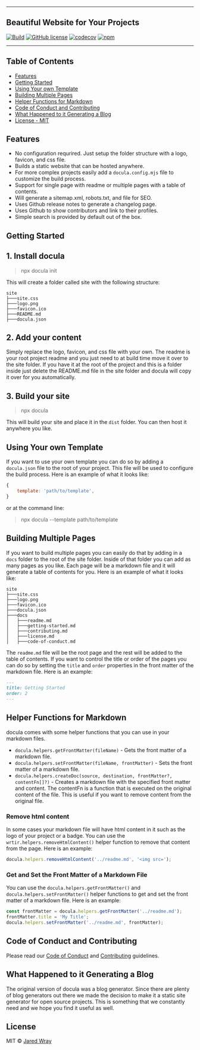 
---

## Beautiful Website for Your Projects
[![Build](https://github.com/jaredwray/docula/actions/workflows/tests.yml/badge.svg)](https://github.com/jaredwray/docula/actions/workflows/tests.yml)
[![GitHub license](https://img.shields.io/github/license/jaredwray/docula)](https://github.com/jaredwray/docula/blob/master/LICENSE)
[![codecov](https://codecov.io/gh/jaredwray/docula/branch/master/graph/badge.svg?token=1YdMesM07X)](https://codecov.io/gh/jaredwray/docula)
[![npm](https://img.shields.io/npm/dm/docula)](https://npmjs.com/package/docula)

---
## Table of Contents
- [Features](#features)
- [Getting Started](#getting-started)
- [Using Your own Template](#using-your-own-template)
- [Building Multiple Pages](#building-multiple-pages)
- [Helper Functions for Markdown](#helper-functions-for-markdown)
- [Code of Conduct and Contributing](#code-of-conduct-and-contributing)
- [What Happened to it Generating a Blog](#what-happened-to-it-generating-a-blog)
- [License - MIT](#license)

## Features
* No configuration requrired. Just setup the folder structure with a logo, favicon, and css file. 
* Builds a static website that can be hosted anywhere.
* For more complex projects easily add a `docula.config.mjs` file to customize the build process.
* Support for single page with readme or multiple pages with a table of contents.
* Will generate a sitemap.xml, robots.txt, and  file for SEO.
* Uses Github release notes to generate a changelog page.
* Uses Github to show contributors and link to their profiles.
* Simple search is provided by default out of the box. 

## Getting Started 

## 1. Install docula

> npx docula init

This will create a folder called site with the following structure:

```
site
├───site.css
├───logo.png
├───favicon.ico
├───README.md
├───docula.json
```

## 2. Add your content

Simply replace the logo, favicon, and css file with your own. The readme is your root project readme and you just need to at build time move it over to the site folder. If you have it at the root of the project and this is a folder inside just delete the  README.md file in the site folder and docula will copy it over for you automatically.

## 3. Build your site

> npx docula

This will build your site and place it in the `dist` folder. You can then host it anywhere you like.

## Using Your own Template

If you want to use your own template you can do so by adding a `docula.json` file to the root of your project. This file will be used to configure the build process. Here is an example of what it looks like:

```js
{
    template: 'path/to/template',
}
```

or at the command line:

> npx docula --template path/to/template

## Building Multiple Pages

If you want to build multiple pages you can easily do that by adding in a `docs` folder to the root of the site folder. Inside of that folder you can add as many pages as you like. Each page will be a markdown file and it will generate a table of contents for you. Here is an example of what it looks like:

```
site
├───site.css
├───logo.png
├───favicon.ico
├───docula.json
├───docs
│   ├───readme.md
│   ├───getting-started.md
│   ├───contributing.md
│   ├───license.md
│   ├───code-of-conduct.md
```

The `readme.md` file will be the root page and the rest will be added to the table of contents. If you want to control the title or order of the pages you can do so by setting the `title` and `order` properties in the front matter of the markdown file. Here is an example:

```md
---
title: Getting Started
order: 2
---
```

## Helper Functions for Markdown

docula comes with some helper functions that you can use in your markdown files.
* `docula.helpers.getFrontMatter(fileName)` - Gets the front matter of a markdown file.
* `docula.helpers.setFrontMatter(fileName, frontMatter)` - Sets the front matter of a markdown file.
* `docula.helpers.createDoc(source, destination, frontMatter?, contentFn[]?)` - Creates a markdown file with the specified front matter and content. The contentFn is a function that is executed on the original content of the file. This is useful if you want to remove content from the original file.

### Remove html content

In some cases your markdown file will have html content in it such as the logo of your project or a badge. You can use the `wrtir.helpers.removeHtmlContent()` helper function to remove that content from the page. Here is an example:

```js
docula.helpers.removeHtmlContent('../readme.md', '<img src=');
```

### Get and Set the Front Matter of a Markdown File

You can use the `docula.helpers.getFrontMatter()` and `docula.helpers.setFrontMatter()` helper functions to get and set the front matter of a markdown file. Here is an example:

```js
const frontMatter = docula.helpers.getFrontMatter('../readme.md');
frontMatter.title = 'My Title';
docula.helpers.setFrontMatter('../readme.md', frontMatter);
```

## Code of Conduct and Contributing

Please read our [Code of Conduct](CODE_OF_CONDUCT.md) and [Contributing](CONTRIBUTING.md) guidelines.

## What Happened to it Generating a Blog

The original version of docula was a blog generator. Since there are plenty of blog generators out there we made the decision to make it a static site generator for open source projects. This is something that we constantly need and we hope you find it useful as well.

## License

MIT © [Jared Wray](https://jaredwray.com)